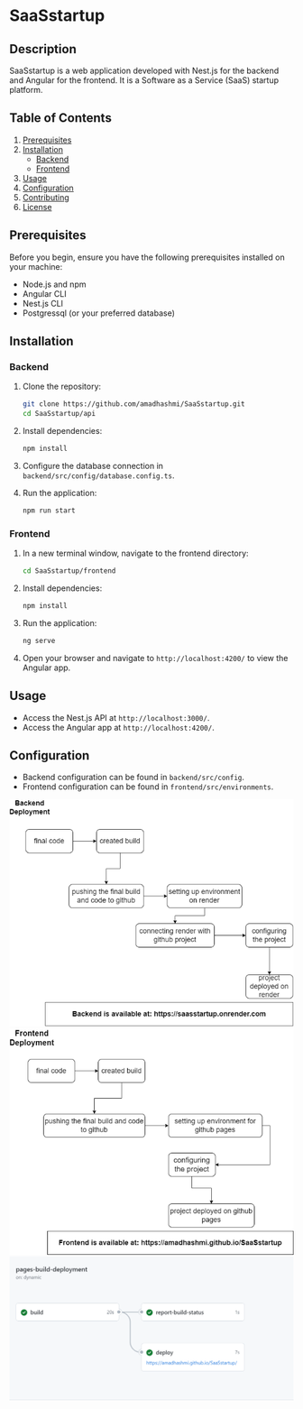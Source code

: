 # SaaSstartup

## Description

SaaSstartup is a web application developed with Nest.js for the backend and Angular for the frontend. It is a Software as a Service (SaaS) startup platform.

## Table of Contents

1. [Prerequisites](#prerequisites)
2. [Installation](#installation)
   - [Backend](#backend)
   - [Frontend](#frontend)
3. [Usage](#usage)
4. [Configuration](#configuration)
5. [Contributing](#contributing)
6. [License](#license)

## Prerequisites

Before you begin, ensure you have the following prerequisites installed on your machine:

- Node.js and npm
- Angular CLI
- Nest.js CLI
- Postgressql (or your preferred database)

## Installation

### Backend

1. Clone the repository:

   ```bash
   git clone https://github.com/amadhashmi/SaaSstartup.git
   cd SaaSstartup/api
   ```

2. Install dependencies:

   ```bash
   npm install
   ```

3. Configure the database connection in `backend/src/config/database.config.ts`.

4. Run the application:
   ```bash
   npm run start
   ```

### Frontend

1. In a new terminal window, navigate to the frontend directory:

   ```bash
   cd SaaSstartup/frontend
   ```

2. Install dependencies:

   ```bash
   npm install
   ```

3. Run the application:

   ```bash
   ng serve
   ```

4. Open your browser and navigate to `http://localhost:4200/` to view the Angular app.

## Usage

- Access the Nest.js API at `http://localhost:3000/`.
- Access the Angular app at `http://localhost:4200/`.

## Configuration

- Backend configuration can be found in `backend/src/config`.
- Frontend configuration can be found in `frontend/src/environments`.

![Preview](https://github.com/AmadHashmi/SaaSstartup/blob/master/frontend/src/assets/images/backend.drawio.png)
![Preview](https://github.com/AmadHashmi/SaaSstartup/blob/master/frontend/src/assets/images/frontend.png)
![Preview](https://github.com/AmadHashmi/SaaSstartup/blob/master/frontend/src/assets/images/github_pages_deployment.PNG)
